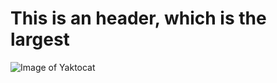 # This is an header, which is the largest

![Image of Yaktocat](https://octodex.github.com/images/yaktocat.png)
